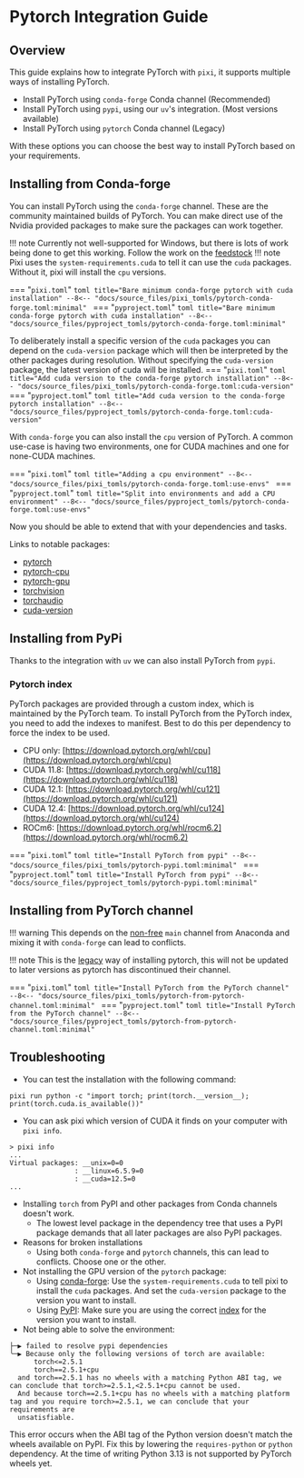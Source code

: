 # Pytorch Integration Guide

## Overview
This guide explains how to integrate PyTorch with `pixi`, it supports multiple ways of installing PyTorch.

- Install PyTorch using `conda-forge` Conda channel (Recommended)
- Install PyTorch using `pypi`, using our `uv`'s integration. (Most versions available)
- Install PyTorch using `pytorch` Conda channel (Legacy)

With these options you can choose the best way to install PyTorch based on your requirements.

## Installing from Conda-forge
You can install PyTorch using the `conda-forge` channel.
These are the community maintained builds of PyTorch.
You can make direct use of the Nvidia provided packages to make sure the packages can work together.

!!! note
    Currently not well-supported for Windows, but there is lots of work being done to get this working.
    Follow the work on the [feedstock](https://github.com/conda-forge/pytorch-cpu-feedstock)
!!! note
    Pixi uses the `system-requirements.cuda` to tell it can use the `cuda` packages.
    Without it, pixi will install the `cpu` versions.

=== "`pixi.toml`"
    ```toml title="Bare minimum conda-forge pytorch with cuda installation"
    --8<-- "docs/source_files/pixi_tomls/pytorch-conda-forge.toml:minimal"
    ```
=== "`pyproject.toml`"
    ```toml title="Bare minimum conda-forge pytorch with cuda installation"
    --8<-- "docs/source_files/pyproject_tomls/pytorch-conda-forge.toml:minimal"
    ```

To deliberately install a specific version of the `cuda` packages you can depend on the `cuda-version` package which will then be interpreted by the other packages during resolution.
Without specifying the `cuda-version` package, the latest version of cuda will be installed.
=== "`pixi.toml`"
    ```toml title="Add cuda version to the conda-forge pytorch installation"
    --8<-- "docs/source_files/pixi_tomls/pytorch-conda-forge.toml:cuda-version"
    ```
=== "`pyproject.toml`"
    ```toml title="Add cuda version to the conda-forge pytorch installation"
    --8<-- "docs/source_files/pyproject_tomls/pytorch-conda-forge.toml:cuda-version"
    ```

With `conda-forge` you can also install the `cpu` version of PyTorch.
A common use-case is having two environments, one for CUDA machines and one for none-CUDA machines.

=== "`pixi.toml`"
    ```toml title="Adding a cpu environment"
    --8<-- "docs/source_files/pixi_tomls/pytorch-conda-forge.toml:use-envs"
    ```
=== "`pyproject.toml`"
    ```toml title="Split into environments and add a CPU environment"
    --8<-- "docs/source_files/pyproject_tomls/pytorch-conda-forge.toml:use-envs"
    ```

Now you should be able to extend that with your dependencies and tasks.

Links to notable packages:

- [pytorch](https://prefix.dev/channels/conda-forge/packages/pytorch)
- [pytorch-cpu](https://prefix.dev/channels/conda-forge/packages/pytorch-cpu)
- [pytorch-gpu](https://prefix.dev/channels/conda-forge/packages/pytorch-gpu)
- [torchvision](https://prefix.dev/channels/conda-forge/packages/torchvision)
- [torchaudio](https://prefix.dev/channels/conda-forge/packages/torchaudio)
- [cuda-version](https://prefix.dev/channels/conda-forge/packages/cuda-version)

## Installing from PyPi
Thanks to the integration with `uv` we can also install PyTorch from `pypi`.

### Pytorch index
PyTorch packages are provided through a custom index, which is maintained by the PyTorch team.
To install PyTorch from the PyTorch index, you need to add the indexes to manifest.
Best to do this per dependency to force the index to be used.

- CPU only: [https://download.pytorch.org/whl/cpu](https://download.pytorch.org/whl/cpu)
- CUDA 11.8: [https://download.pytorch.org/whl/cu118](https://download.pytorch.org/whl/cu118)
- CUDA 12.1: [https://download.pytorch.org/whl/cu121](https://download.pytorch.org/whl/cu121)
- CUDA 12.4: [https://download.pytorch.org/whl/cu124](https://download.pytorch.org/whl/cu124)
- ROCm6: [https://download.pytorch.org/whl/rocm6.2](https://download.pytorch.org/whl/rocm6.2)

=== "`pixi.toml`"
    ```toml title="Install PyTorch from pypi"
    --8<-- "docs/source_files/pixi_tomls/pytorch-pypi.toml:minimal"
    ```
=== "`pyproject.toml`"
    ```toml title="Install PyTorch from pypi"
    --8<-- "docs/source_files/pyproject_tomls/pytorch-pypi.toml:minimal"
    ```

## Installing from PyTorch channel
!!! warning
    This depends on the [non-free](https://www.anaconda.com/blog/is-conda-free) `main` channel from Anaconda and mixing it with `conda-forge` can lead to conflicts.

!!! note
    This is the [legacy](https://dev-discuss.pytorch.org/t/pytorch-deprecation-of-conda-nightly-builds/2590) way of installing pytorch, this will not be updated to later versions as pytorch has discontinued their channel.

=== "`pixi.toml`"
    ```toml title="Install PyTorch from the PyTorch channel"
    --8<-- "docs/source_files/pixi_tomls/pytorch-from-pytorch-channel.toml:minimal"
    ```
=== "`pyproject.toml`"
    ```toml title="Install PyTorch from the PyTorch channel"
    --8<-- "docs/source_files/pyproject_tomls/pytorch-from-pytorch-channel.toml:minimal"
    ```

## Troubleshooting

- You can test the installation with the following command:
```shell
pixi run python -c "import torch; print(torch.__version__); print(torch.cuda.is_available())"
```
- You can ask pixi which version of CUDA it finds on your computer with `pixi info`.
```
> pixi info
...
Virtual packages: __unix=0=0
                : __linux=6.5.9=0
                : __cuda=12.5=0
...
```
- Installing `torch` from PyPI and other packages from Conda channels doesn't work.
  - The lowest level package in the dependency tree that uses a PyPI package demands that all later packages are also PyPI packages.
- Reasons for broken installations
  - Using both `conda-forge` and `pytorch` channels, this can lead to conflicts. Choose one or the other.
- Not installing the GPU version of the `pytorch` package:
  - Using [conda-forge](./#installing-from-conda-forge): Use the `system-requirements.cuda` to tell pixi to install the `cuda` packages. And set the `cuda-version` package to the version you want to install.
  - Using [PyPI](./#installing-from-pypi): Make sure you are using the correct [index](./#pytorch-index) for the version you want to install.
- Not being able to solve the environment:
```
├─▶ failed to resolve pypi dependencies
╰─▶ Because only the following versions of torch are available:
      torch<=2.5.1
      torch==2.5.1+cpu
  and torch==2.5.1 has no wheels with a matching Python ABI tag, we can conclude that torch>=2.5.1,<2.5.1+cpu cannot be used.
  And because torch==2.5.1+cpu has no wheels with a matching platform tag and you require torch>=2.5.1, we can conclude that your requirements are
  unsatisfiable.
```
This error occurs when the ABI tag of the Python version doesn't match the wheels available on PyPI.
Fix this by lowering the `requires-python` or `python` dependency.
At the time of writing Python 3.13 is not supported by PyTorch wheels yet.

